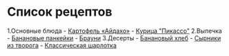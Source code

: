 # Список рецептов

1.Основные блюда
	- [Картофель «Айдахо»](potato_idaho.md)
	- [Курица "Пикассо"](chicken_picasso.md)
2.Выпечка
	- [Банановые панкейки](banana_pancake.md)
	- [Брауни](brownie.md)
3.Десерты
	- [Банановый хлеб](banana_bread.md)
	- [Сырники из творога](cheese_pancakes.md)
	- [Классическая шарлотка](charlotte.md)